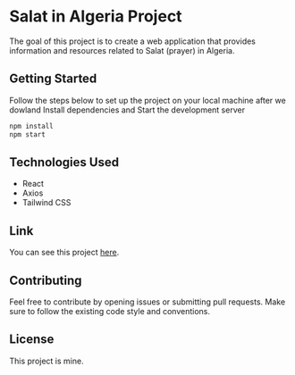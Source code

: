 # Salat in Algeria Project

The goal of this project is to create a web application that provides information and resources related to Salat (prayer) in Algeria.

## Getting Started

Follow the steps below to set up the project on your local machine after we dowland Install dependencies and Start the development server
``` bash
npm install
npm start
```

## Technologies Used

- React
- Axios
- Tailwind CSS



## Link

You can see this project [here]().

## Contributing

Feel free to contribute by opening issues or submitting pull requests. Make sure to follow the existing code style and conventions.

## License

This project is mine.